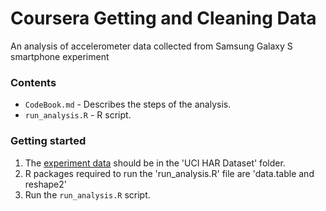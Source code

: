# Coursera Getting and Cleaning Data

An analysis of accelerometer data collected from Samsung Galaxy S smartphone experiment

### Contents

  - `CodeBook.md` - Describes the steps of the analysis.
  - `run_analysis.R` - R script.

### Getting started

  1. The [experiment data](https://d396qusza40orc.cloudfront.net/getdata%2Fprojectfiles%2FUCI%20HAR%20Dataset.zip) should be in the 'UCI HAR Dataset' folder.
  2. R packages required to run the 'run_analysis.R' file are 'data.table and reshape2'
  3. Run the `run_analysis.R` script.